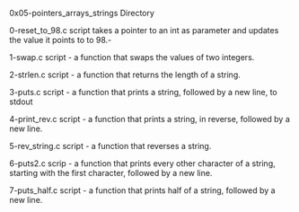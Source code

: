 0x05-pointers_arrays_strings Directory

0-reset_to_98.c script takes a pointer to an int as parameter and updates the value it points to to 98.- 

1-swap.c script - a function that swaps the values of two integers.

2-strlen.c script -  a function that returns the length of a string.

3-puts.c script - a function that prints a string, followed by a new line, to stdout

4-print_rev.c script -  a function that prints a string, in reverse, followed by a new line.

5-rev_string.c script -  a function that reverses a string.

6-puts2.c scrip - a function that prints every other character of a string, starting with the first character, followed by a new line.

7-puts_half.c script - a function that prints half of a string, followed by a new line.
